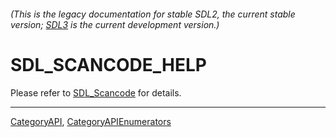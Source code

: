 ###### (This is the legacy documentation for stable SDL2, the current stable version; [SDL3](https://wiki.libsdl.org/SDL3/) is the current development version.)
# SDL_SCANCODE_HELP

Please refer to [SDL_Scancode](SDL_Scancode) for details.

----
[CategoryAPI](CategoryAPI), [CategoryAPIEnumerators](CategoryAPIEnumerators)

